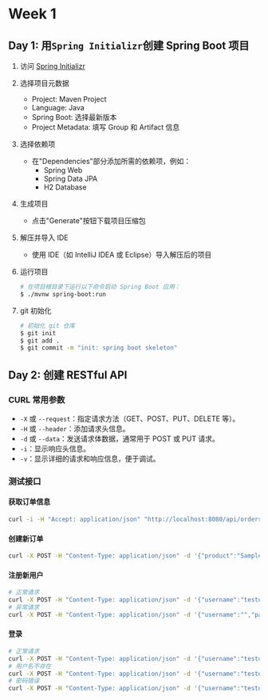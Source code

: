 # Week 1

## Day 1: 用`Spring Initializr`创建 Spring Boot 项目

1. 访问 [Spring Initializr](https://start.spring.io/)
2. 选择项目元数据
   - Project: Maven Project
   - Language: Java
   - Spring Boot: 选择最新版本
   - Project Metadata: 填写 Group 和 Artifact 信息
3. 选择依赖项
   - 在"Dependencies"部分添加所需的依赖项，例如：
     - Spring Web
     - Spring Data JPA
     - H2 Database
4. 生成项目
   - 点击"Generate"按钮下载项目压缩包
5. 解压并导入 IDE
   - 使用 IDE（如 IntelliJ IDEA 或 Eclipse）导入解压后的项目
6. 运行项目

   ```bash
   # 在项目根目录下运行以下命令启动 Spring Boot 应用：
   $ ./mvnw spring-boot:run
   ```

7. git 初始化

   ```bash
   # 初始化 git 仓库
   $ git init
   $ git add .
   $ git commit -m "init: spring boot skeleton"
   ```

## Day 2: 创建 RESTful API

### CURL 常用参数

- `-X` 或 `--request`：指定请求方法（GET、POST、PUT、DELETE 等）。
- `-H` 或 `--header`：添加请求头信息。
- `-d` 或 `--data`：发送请求体数据，通常用于 POST 或 PUT 请求。
- `-i`：显示响应头信息。
- `-v`：显示详细的请求和响应信息，便于调试。

### 测试接口

#### 获取订单信息

```bash
curl -i -H "Accept: application/json" "http://localhost:8080/api/orders/1"
```

#### 创建新订单

```bash
curl -X POST -H "Content-Type: application/json" -d '{"product":"Sample Product","quantity":2}' http://localhost:8080/api/orders
```

#### 注册新用户

```bash
# 正常请求
curl -X POST -H "Content-Type: application/json" -d '{"username":"testuser","password":"testpass"}' http://localhost:8080/api/users/register
# 异常请求
curl -X POST -H "Content-Type: application/json" -d '{"username":"","password":""}' http://localhost:8080/api/users/register
```

#### 登录

```bash
# 正常请求
curl -X POST -H "Content-Type: application/json" -d '{"username":"testuser","password":"testpass"}' http://localhost:8080/api/users/login
# 用户名不存在
curl -X POST -H "Content-Type: application/json" -d '{"username":"testusera","password":"testpass"}' http://localhost:8080/api/users/login
# 密码错误
curl -X POST -H "Content-Type: application/json" -d '{"username":"testuser","password":"wrongpass"}' http://localhost:8080/api/users/login
```
